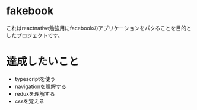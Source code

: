 # fakebook

これはreactnative勉強用にfacebookのアプリケーションをパクることを目的としたプロジェクトです。

# 達成したいこと

- typescriptを使う
- navigationを理解する
- reduxを理解する
- cssを覚える
